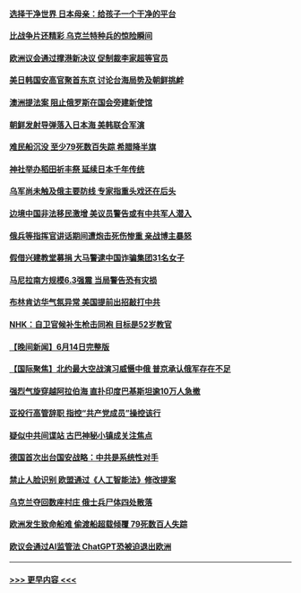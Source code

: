 #### [选择干净世界 日本母亲：给孩子一个干净的平台](../pages/prog202/a103732287.md?t=06160944) 
#### [比战争片还精彩 乌克兰特种兵的惊险瞬间](../pages/prog202/a103732276.md?t=06160944) 
#### [欧洲议会通过撑港新决议 促制裁李家超等官员](../pages/prog202/a103732132.md?t=06160944) 
#### [美日韩国安高官聚首东京 讨论台海局势及朝鲜挑衅](../pages/prog202/a103732175.md?t=06160944) 
#### [澳洲提法案 阻止俄罗斯在国会旁建新使馆](../pages/prog202/a103732141.md?t=06160944) 
#### [朝鲜发射导弹落入日本海 美韩联合军演](../pages/prog202/a103732136.md?t=06160944) 
#### [难民船沉没 至少79死数百失踪 希腊降半旗](../pages/prog202/a103732137.md?t=06160944) 
#### [神社举办稻田祈丰祭 延续日本千年传统](../pages/prog202/a103732143.md?t=06160944) 
#### [乌军尚未触及俄主要防线 专家指重头戏还在后头](../pages/prog202/a103731950.md?t=06160944) 
#### [边境中国非法移民激增 美议员警告或有中共军人潜入](../pages/prog202/a103731946.md?t=06160944) 
#### [俄兵等指挥官讲话期间遭炮击死伤惨重 亲战博主暴怒](../pages/prog202/a103731958.md?t=06160944) 
#### [假借兴建教堂募捐 大马警逮中国诈骗集团31名女子](../pages/prog202/a103731920.md?t=06160944) 
#### [马尼拉南方规模6.3强震 当局警告恐有灾损](../pages/prog202/a103731879.md?t=06160944) 
#### [布林肯访华气氛异常 美国提前出招敲打中共](../pages/prog202/a103731864.md?t=06160944) 
#### [NHK：自卫官候补生枪击同袍 目标是52岁教官](../pages/prog202/a103731861.md?t=06160944) 
#### [【晚间新闻】6月14日完整版](../pages/prog202/a103731769.md?t=06160944) 
#### [【国际聚焦】北约最大空战演习威慑中俄 普京承认俄军存在不足](../pages/prog202/a103731806.md?t=06160944) 
#### [强烈气旋穿越阿拉伯海 直扑印度巴基斯坦逾10万人急撤](../pages/prog202/a103731809.md?t=06160944) 
#### [亚投行高管辞职 指控“共产党成员”操控该行](../pages/prog202/a103731741.md?t=06160944) 
#### [疑似中共间谍站 古巴神秘小镇成关注焦点](../pages/prog202/a103731662.md?t=06160944) 
#### [德国首次出台国安战略：中共是系统性对手](../pages/prog202/a103731661.md?t=06160944) 
#### [禁止人脸识别 欧盟通过《人工智能法》修改提案](../pages/prog202/a103731660.md?t=06160944) 
#### [乌克兰夺回数座村庄 俄士兵尸体四处散落](../pages/prog202/a103731620.md?t=06160944) 
#### [欧洲发生致命船难 偷渡船超载倾覆 79死数百人失踪](../pages/prog202/a103731592.md?t=06160944) 
#### [欧议会通过AI监管法  ChatGPT恐被迫退出欧洲](../pages/prog202/a103731540.md?t=06160944) 

----
#### [ >>> 更早内容 <<< ](../indexes/prog202-earlier.md)
